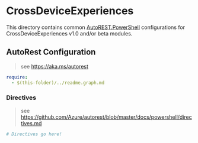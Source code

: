 # CrossDeviceExperiences

This directory contains common [AutoREST.PowerShell](https://github.com/Azure/autorest.powershell) configurations for CrossDeviceExperiences v1.0 and/or beta modules.

## AutoRest Configuration

> see <https://aka.ms/autorest>

``` yaml
require:
  - $(this-folder)/../readme.graph.md
```

### Directives

> see https://github.com/Azure/autorest/blob/master/docs/powershell/directives.md

``` yaml
# Directives go here!
```
